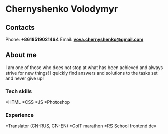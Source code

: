# Chernyshenko Volodymyr

## Contacts

Phone: **+8618519021464**
Email: **vova.chernyshenko@gmail.com**

## About me

I am one of those who does not stop at what has been achieved and always strive for new things! I quickly find answers and solutions to the tasks set and never give up!

### Tech skills

*HTML
*CSS
*JS
*Photoshop

### Experience

*Translator (CN-RUS, CN-EN)
*GoIT marathon
\*RS School frontend dev
